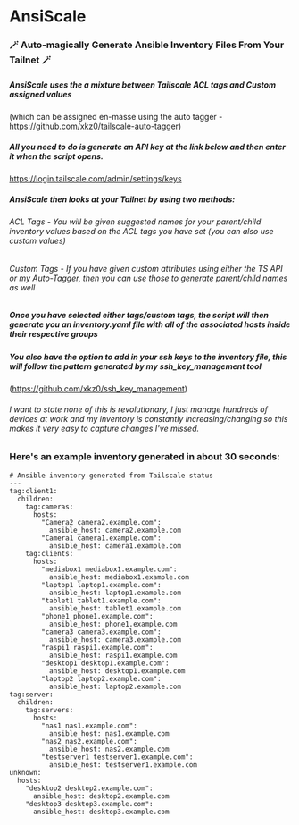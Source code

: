 # AnsiScale 
### 🪄 Auto-magically Generate Ansible Inventory Files From Your Tailnet 🪄
##### AnsiScale uses the a mixture between Tailscale ACL tags and Custom assigned values 
(which can be assigned en-masse using the auto tagger - https://github.com/xkz0/tailscale-auto-tagger)
##### All you need to do is generate an API key at the link below and then enter it when the script opens.
https://login.tailscale.com/admin/settings/keys 
##### AnsiScale then looks at your Tailnet by using two methods:
###### ACL Tags - You will be given suggested names for your parent/child inventory values based on the ACL tags you have set (you can also use custom values)
###### Custom Tags - If you have given custom attributes using either the TS API or my Auto-Tagger, then you can use those to generate parent/child names as well
##### Once you have selected either tags/custom tags, the script will then generate you an inventory.yaml file with all of the associated hosts inside their respective groups
##### You also have the option to add in your ssh keys to the inventory file, this will follow the pattern generated by my ssh_key_management tool 
(https://github.com/xkz0/ssh_key_management)
###### I want to state none of this is revolutionary, I just manage hundreds of devices at work and my inventory is constantly increasing/changing so this makes it very easy to capture changes I've missed.
### Here's an example inventory generated in about 30 seconds:
```
# Ansible inventory generated from Tailscale status
---
tag:client1:
  children:
    tag:cameras:
      hosts:
        "Camera2 camera2.example.com":
          ansible_host: camera2.example.com
        "Camera1 camera1.example.com":
          ansible_host: camera1.example.com
    tag:clients:
      hosts:
        "mediabox1 mediabox1.example.com":
          ansible_host: mediabox1.example.com
        "laptop1 laptop1.example.com":
          ansible_host: laptop1.example.com
        "tablet1 tablet1.example.com":
          ansible_host: tablet1.example.com
        "phone1 phone1.example.com":
          ansible_host: phone1.example.com
        "camera3 camera3.example.com":
          ansible_host: camera3.example.com
        "raspi1 raspi1.example.com":
          ansible_host: raspi1.example.com
        "desktop1 desktop1.example.com":
          ansible_host: desktop1.example.com
        "laptop2 laptop2.example.com":
          ansible_host: laptop2.example.com
tag:server:
  children:
    tag:servers:
      hosts:
        "nas1 nas1.example.com":
          ansible_host: nas1.example.com
        "nas2 nas2.example.com":
          ansible_host: nas2.example.com
        "testserver1 testserver1.example.com":
          ansible_host: testserver1.example.com
unknown:
  hosts:
    "desktop2 desktop2.example.com":
      ansible_host: desktop2.example.com
    "desktop3 desktop3.example.com":
      ansible_host: desktop3.example.com
```

